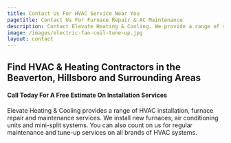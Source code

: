 ```yaml
---
title: Contact Us For HVAC Service Near You
pagetitle: Contact Us For Furnace Repair & AC Maintenance
description: Contact Elevate Heating & Cooling. We provide a range of services from gas furnace repair and maintenance to installs.
image: /images/electric-fan-coil-tune-up.jpg
layout: contact
---
```


## Find HVAC & Heating Contractors in the Beaverton, Hillsboro and Surrounding Areas
#### Call Today For A Free Estimate On Installation Services

Elevate Heating & Cooling provides a range of HVAC installation, furnace repair and maintenance services. We install new furnaces, air conditioning units and mini-split systems. You can also count on us for regular maintenance and tune-up services on all brands of HVAC systems.
